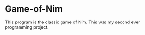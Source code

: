# Game-of-Nim
This program is the classic game of Nim. This was my second ever programming project. 
